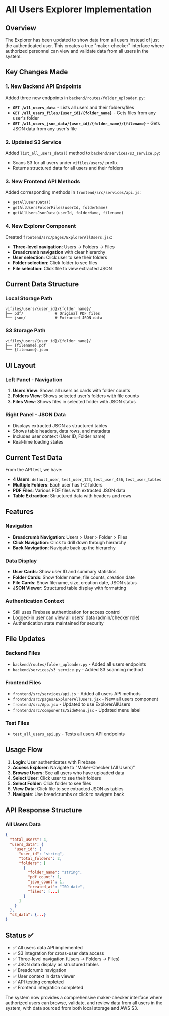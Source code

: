 # All Users Explorer Implementation

## Overview
The Explorer has been updated to show data from all users instead of just the authenticated user. This creates a true "maker-checker" interface where authorized personnel can view and validate data from all users in the system.

## Key Changes Made

### 1. New Backend API Endpoints
Added three new endpoints in `backend/routes/folder_uploader.py`:

- **`GET /all_users_data`** - Lists all users and their folders/files
- **`GET /all_users_files/{user_id}/{folder_name}`** - Gets files from any user's folder
- **`GET /all_users_json_data/{user_id}/{folder_name}/{filename}`** - Gets JSON data from any user's file

### 2. Updated S3 Service
Added `list_all_users_data()` method to `backend/services/s3_service.py`:
- Scans S3 for all users under `vifiles/users/` prefix
- Returns structured data for all users and their folders

### 3. New Frontend API Methods
Added corresponding methods in `frontend/src/services/api.js`:
- `getAllUsersData()`
- `getAllUsersFolderFiles(userId, folderName)`
- `getAllUsersJsonData(userId, folderName, filename)`

### 4. New Explorer Component
Created `frontend/src/pages/ExplorerAllUsers.jsx`:
- **Three-level navigation**: Users → Folders → Files
- **Breadcrumb navigation** with clear hierarchy
- **User selection**: Click user to see their folders
- **Folder selection**: Click folder to see files
- **File selection**: Click file to view extracted JSON

## Current Data Structure

### Local Storage Path
```
vifiles/users/{user_id}/{folder_name}/
├── pdf/              # Original PDF files
└── json/             # Extracted JSON data
```

### S3 Storage Path
```
vifiles/users/{user_id}/{folder_name}/
├── {filename}.pdf
└── {filename}.json
```

## UI Layout

### Left Panel - Navigation
1. **Users View**: Shows all users as cards with folder counts
2. **Folders View**: Shows selected user's folders with file counts
3. **Files View**: Shows files in selected folder with JSON status

### Right Panel - JSON Data
- Displays extracted JSON as structured tables
- Shows table headers, data rows, and metadata
- Includes user context (User ID, Folder name)
- Real-time loading states

## Current Test Data
From the API test, we have:
- **4 Users**: `default_user`, `test_user_123`, `test_user_456`, `test_user_tables`
- **Multiple Folders**: Each user has 1-2 folders
- **PDF Files**: Various PDF files with extracted JSON data
- **Table Extraction**: Structured data with headers and rows

## Features

### Navigation
- **Breadcrumb Navigation**: Users > User > Folder > Files
- **Click Navigation**: Click to drill down through hierarchy
- **Back Navigation**: Navigate back up the hierarchy

### Data Display
- **User Cards**: Show user ID and summary statistics
- **Folder Cards**: Show folder name, file counts, creation date
- **File Cards**: Show filename, size, creation date, JSON status
- **JSON Viewer**: Structured table display with formatting

### Authentication Context
- Still uses Firebase authentication for access control
- Logged-in user can view all users' data (admin/checker role)
- Authentication state maintained for security

## File Updates

### Backend Files
- `backend/routes/folder_uploader.py` - Added all users endpoints
- `backend/services/s3_service.py` - Added S3 scanning method

### Frontend Files
- `frontend/src/services/api.js` - Added all users API methods
- `frontend/src/pages/ExplorerAllUsers.jsx` - New all users component
- `frontend/src/App.jsx` - Updated to use ExplorerAllUsers
- `frontend/src/components/SideMenu.jsx` - Updated menu label

### Test Files
- `test_all_users_api.py` - Tests all users API endpoints

## Usage Flow

1. **Login**: User authenticates with Firebase
2. **Access Explorer**: Navigate to "Maker-Checker (All Users)"
3. **Browse Users**: See all users who have uploaded data
4. **Select User**: Click user to see their folders
5. **Select Folder**: Click folder to see files
6. **View Data**: Click file to see extracted JSON as tables
7. **Navigate**: Use breadcrumbs or click to navigate back

## API Response Structure

### All Users Data
```json
{
  "total_users": 4,
  "users_data": {
    "user_id": {
      "user_id": "string",
      "total_folders": 2,
      "folders": [
        {
          "folder_name": "string",
          "pdf_count": 1,
          "json_count": 1,
          "created_at": "ISO date",
          "files": [...]
        }
      ]
    }
  },
  "s3_data": {...}
}
```

## Status ✅
- ✅ All users data API implemented
- ✅ S3 integration for cross-user data access
- ✅ Three-level navigation (Users → Folders → Files)
- ✅ JSON data display as structured tables
- ✅ Breadcrumb navigation
- ✅ User context in data viewer
- ✅ API testing completed
- ✅ Frontend integration completed

The system now provides a comprehensive maker-checker interface where authorized users can browse, validate, and review data from all users in the system, with data sourced from both local storage and AWS S3.
